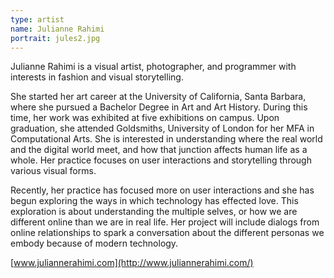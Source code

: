 ```yaml
---
type: artist
name: Julianne Rahimi
portrait: jules2.jpg
---
```


Julianne Rahimi is a visual artist, photographer, and programmer with interests in fashion and visual storytelling.

She started her art career at the University of California, Santa Barbara, where she pursued a Bachelor Degree in Art and Art History. During this time, her work was exhibited at five exhibitions on campus. Upon graduation, she attended Goldsmiths, University of London for her MFA in Computational Arts. She is interested in understanding where the real world and the digital world meet, and how that junction affects human life as a whole. Her practice focuses on user interactions and storytelling through various visual forms.

Recently, her practice has focused more on user interactions and she has begun exploring the ways in which technology has effected love. This exploration is about understanding the multiple selves, or how we are different online than we are in real life. Her project will include dialogs from online relationships to spark a conversation about the different personas we embody because of modern technology.

[www.juliannerahimi.com](http://www.juliannerahimi.com/)
